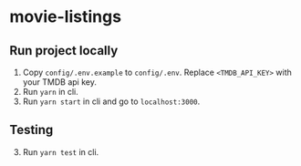 # movie-listings

## Run project locally

1. Copy `config/.env.example` to `config/.env`. Replace `<TMDB_API_KEY>` with your TMDB api key.
3. Run `yarn` in cli.
3. Run `yarn start` in cli and go to `localhost:3000`.

## Testing

3. Run `yarn test` in cli.
